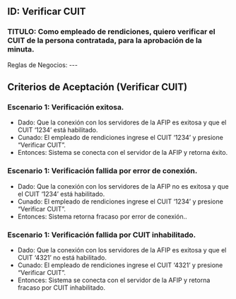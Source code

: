 ## ID: Verificar CUIT
### TITULO: Como empleado de rendiciones, quiero verificar el CUIT de la persona contratada, para la aprobación de la minuta.
Reglas de Negocios: ---

## Criterios de Aceptación (Verificar CUIT)

### Escenario 1: Verificación exitosa.
- Dado: Que la conexión con los servidores de la AFIP es exitosa y que el CUIT ‘1234’ está habilitado.
- Cunado: El empleado de rendiciones ingrese el CUIT ‘1234’ y presione “Verificar CUIT”.
- Entonces: Sistema se conecta con el servidor de la AFIP y retorna éxito.

### Escenario 1: Verificación fallida por error de conexión.
- Dado: Que la conexión con los servidores de la AFIP no es exitosa y que el CUIT ‘1234’ está habilitado.
- Cunado: El empleado de rendiciones ingrese el CUIT ‘1234’ y presione “Verificar CUIT”.
- Entonces: Sistema retorna fracaso por error de conexión..

### Escenario 1: Verificación fallida por CUIT inhabilitado.
- Dado: Que la conexión con los servidores de la AFIP es exitosa y que el CUIT ‘4321’ no está habilitado.
- Cunado: El empleado de rendiciones ingrese el CUIT ‘4321’ y presione “Verificar CUIT”.
- Entonces: Sistema se conecta con el servidor de la AFIP y retorna fracaso por CUIT inhabilitado.
